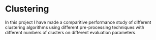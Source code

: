 # Clustering

In this project I have made a comparitive performance study of different clustering algorithms using different pre-processing techniques with different numbers of clusters on different evaluation parameters
